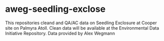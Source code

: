 # aweg-seedling-exclose
This repositories cleand and QA/AC data on Seedling Exclosure at Cooper site on Palmyra Atoll. Clean data will be available at the Environmental Data Initiative Repository.
Data provided by Alex Wegmann
